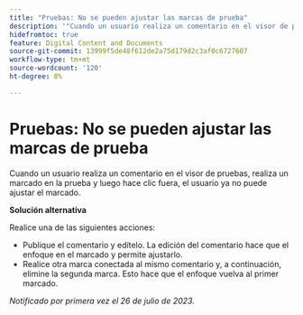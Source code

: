 ```yaml
---
title: "Pruebas: No se pueden ajustar las marcas de prueba"
description: '"Cuando un usuario realiza un comentario en el visor de pruebas, realiza un marcado en la prueba y luego hace clic fuera, el usuario ya no puede ajustar el marcado. ”'
hidefromtoc: true
feature: Digital Content and Documents
source-git-commit: 13999f5de48f612de2a75d179d2c3af0c6727607
workflow-type: tm+mt
source-wordcount: '120'
ht-degree: 8%

---
```



# Pruebas: No se pueden ajustar las marcas de prueba

<!--WF and WFP TOCs-->

Cuando un usuario realiza un comentario en el visor de pruebas, realiza un marcado en la prueba y luego hace clic fuera, el usuario ya no puede ajustar el marcado.

**Solución alternativa**

Realice una de las siguientes acciones:

* Publique el comentario y edítelo. La edición del comentario hace que el enfoque en el marcado y permite ajustarlo.
* Realice otra marca conectada al mismo comentario y, a continuación, elimine la segunda marca. Esto hace que el enfoque vuelva al primer marcado.

_Notificado por primera vez el 26 de julio de 2023._

